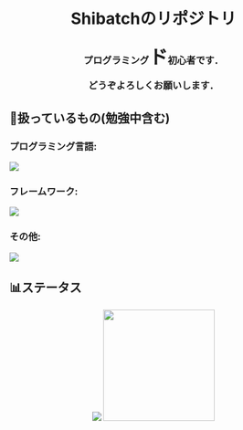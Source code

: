 <h1 align="center">
    Shibatchのリポジトリ
</h1>
<h3 align="center">

プログラミング<span style="font-size: 2em;">ド</span>初心者です．

どうぞよろしくお願いします．
</h3>
<h2 align="left">
📝扱っているもの(勉強中含む)
</h2>
<h3 align="left">
プログラミング言語:
</h3>
<p align="left">
    <img src="https://skillicons.dev/icons?i=c,cpp,arduino,js,ts,py,go" />
</p>
<h3 align="left">
フレームワーク:
</h3>
<p align="left">
    <img src="https://skillicons.dev/icons?i=dotnet,materialui,nextjs,react" />
</p>
<h3 align="left">
その他:
</h3>
<p align="left">
    <img src="https://skillicons.dev/icons?i=docker,bash,css,html,latex,visualstudio,vscode,yarn" />
</p>

<h2 align="left">
📊ステータス
</h2>
<div align="center">
    <img src="https://github-readme-stats.vercel.app/api?username=Shibatch28" />
    <img height="195" src="https://github-readme-stats.vercel.app/api/top-langs/?username=Shibatch28&layout=compact" />
  </div>